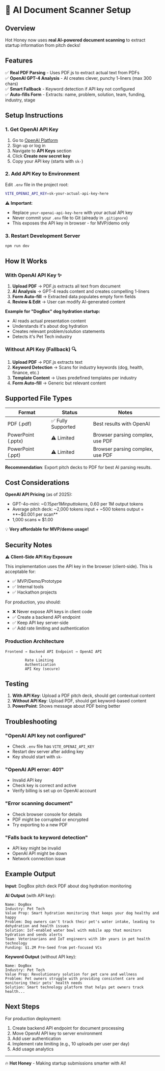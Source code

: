 # 🤖 AI Document Scanner Setup

## Overview

Hot Honey now uses **real AI-powered document scanning** to extract startup information from pitch decks!

## Features

✅ **Real PDF Parsing** - Uses PDF.js to extract actual text from PDFs  
✅ **OpenAI GPT-4 Analysis** - AI creates clever, punchy 1-liners (max 300 chars)  
✅ **Smart Fallback** - Keyword detection if API key not configured  
✅ **Auto-fills Form** - Extracts: name, problem, solution, team, funding, industry, stage  

## Setup Instructions

### 1. Get OpenAI API Key

1. Go to [OpenAI Platform](https://platform.openai.com/)
2. Sign up or log in
3. Navigate to **API Keys** section
4. Click **Create new secret key**
5. Copy your API key (starts with `sk-`)

### 2. Add API Key to Environment

Edit `.env` file in the project root:

```bash
VITE_OPENAI_API_KEY=sk-your-actual-api-key-here
```

⚠️ **Important**: 
- Replace `your-openai-api-key-here` with your actual API key
- Never commit your `.env` file to Git (already in `.gitignore`)
- This exposes the API key in browser - for MVP/demo only

### 3. Restart Development Server

```bash
npm run dev
```

## How It Works

### With OpenAI API Key ✨

1. **Upload PDF** → PDF.js extracts all text from document
2. **AI Analysis** → GPT-4 reads content and creates compelling 1-liners
3. **Form Auto-fill** → Extracted data populates empty form fields
4. **Review & Edit** → User can modify AI-generated content

**Example for "DogBox" dog hydration startup:**
- AI reads actual presentation content
- Understands it's about dog hydration
- Creates relevant problem/solution statements
- Detects it's Pet Tech industry

### Without API Key (Fallback) 🔍

1. **Upload PDF** → PDF.js extracts text
2. **Keyword Detection** → Scans for industry keywords (dog, health, finance, etc.)
3. **Template Content** → Uses predefined templates per industry
4. **Form Auto-fill** → Generic but relevant content

## Supported File Types

| Format | Status | Notes |
|--------|--------|-------|
| PDF (.pdf) | ✅ Fully Supported | Best results with OpenAI |
| PowerPoint (.pptx) | ⚠️ Limited | Browser parsing complex, use PDF |
| PowerPoint (.ppt) | ⚠️ Limited | Browser parsing complex, use PDF |

**Recommendation**: Export pitch decks to PDF for best AI parsing results.

## Cost Considerations

**OpenAI API Pricing** (as of 2025):
- GPT-4o-mini: ~$0.15 per 1M input tokens, ~$0.60 per 1M output tokens
- Average pitch deck: ~2,000 tokens input + ~500 tokens output = **~$0.001 per scan**
- 1,000 scans ≈ $1.00

💡 **Very affordable for MVP/demo usage!**

## Security Notes

⚠️ **Client-Side API Key Exposure**

This implementation uses the API key in the browser (client-side). This is acceptable for:
- ✅ MVP/Demo/Prototype
- ✅ Internal tools
- ✅ Hackathon projects

For production, you should:
- ❌ Never expose API keys in client code
- ✅ Create a backend API endpoint
- ✅ Keep API key server-side
- ✅ Add rate limiting and authentication

### Production Architecture

```
Frontend → Backend API Endpoint → OpenAI API
                ↓
         Rate Limiting
         Authentication
         API Key (secure)
```

## Testing

1. **With API Key**: Upload a PDF pitch deck, should get contextual content
2. **Without API Key**: Upload PDF, should get keyword-based content
3. **PowerPoint**: Shows message about PDF being better

## Troubleshooting

### "OpenAI API key not configured"
- Check `.env` file has `VITE_OPENAI_API_KEY`
- Restart dev server after adding key
- Key should start with `sk-`

### "OpenAI API error: 401"
- Invalid API key
- Check key is correct and active
- Verify billing is set up on OpenAI account

### "Error scanning document"
- Check browser console for details
- PDF might be corrupted or encrypted
- Try exporting to a new PDF

### "Falls back to keyword detection"
- API key might be invalid
- OpenAI API might be down
- Network connection issue

## Example Output

**Input**: DogBox pitch deck PDF about dog hydration monitoring

**AI Output** (with API key):
```
Name: DogBox
Industry: Pet Tech
Value Prop: Smart hydration monitoring that keeps your dog healthy and happy
Problem: Dog owners can't track their pet's water intake, leading to dehydration and health issues
Solution: IoT-enabled water bowl with mobile app that monitors hydration and sends alerts
Team: Veterinarians and IoT engineers with 10+ years in pet health technology
Funding: $1.2M Pre-Seed from pet-focused VCs
```

**Keyword Output** (without API key):
```
Name: DogBox
Industry: Pet Tech
Value Prop: Revolutionary solution for pet care and wellness
Problem: Pet owners struggle with providing consistent care and monitoring their pets' health needs
Solution: Smart technology platform that helps pet owners track health...
```

## Next Steps

For production deployment:
1. Create backend API endpoint for document processing
2. Move OpenAI API key to server environment
3. Add user authentication
4. Implement rate limiting (e.g., 10 uploads per user per day)
5. Add usage analytics

---

🔥 **Hot Honey** - Making startup submissions smarter with AI!
